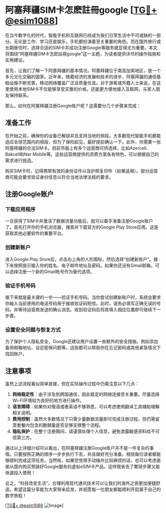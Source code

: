 # 阿塞拜疆SIM卡怎麽註冊google [[TG💪+ @esim1088](https://t.me/s/esim1088)]

在当今数字化的时代，智能手机和互联网已经成为我们日常生活中不可或缺的一部分。无论是工作、学习还是娱乐，手机都扮演着至关重要的角色。而在国外旅行或长期居住时，选择合适的SIM卡并成功注册Google等服务就显得尤为重要。本文将围绕“阿塞拜疆SIM卡怎麽註冊google”这一主题，为读者提供详尽的操作指南和实用建议。

首先，让我们了解一下阿塞拜疆的基本情况。阿塞拜疆位于南高加索地区，是一个多元文化交融的国家。近年来，随着经济的发展和技术的进步，阿塞拜疆的通信基础设施不断完善，移动网络覆盖广泛且质量优良。对于游客或外籍人士来说，在这里使用本地SIM卡不仅能够享受实惠的价格，还能更方便地接入互联网，与家人朋友保持联系。

那么，如何在阿塞拜疆注册Google账户呢？这需要分几个步骤来完成：

## 准备工作

在开始之前，确保你的设备已解锁并且支持当地的频段。大多数现代智能手机都能适应全球范围内的频段，但为了保险起见，最好提前确认一下。此外，你需要一张阿塞拜疆的合法SIM卡。目前市面上有多个运营商可供选择，比如Azercell、Bakcell和Nar Mobile等。这些运营商提供的资费方案各有特色，可以根据自己的需求进行挑选。

购买SIM卡时，记得携带有效的身份证件以及护照复印件（如果适用）。部分运营商可能会要求验证身份信息以符合当地法律法规的要求。

## 注册Google账户

### 下载应用程序

一旦获得了SIM卡并激活了数据流量功能后，就可以着手准备注册Google账户了。首先打开你的手机浏览器，搜索并下载官方的Google Play Store应用。这是获取其他必要软件的重要平台。

### 创建新账户

进入Google Play Store后，点击右上角的人形图标，然后选择“创建新账户”。接下来按照提示输入你的姓名、电子邮件地址及密码。如果你还没有Gmail邮箱，可以选择注册一个新的Gmail账号作为替代选项。

### 验证手机号码

接下来就是最关键的一步——验证手机号码。当你尝试创建新账户时，系统会要求你输入当前使用的电话号码用于接收验证码短信。此时，请务必填写正确无误的号码，并等待运营商发送的确认消息。收到验证码后将其填入相应位置即可继续下一步骤。

### 设置安全问题与恢复方式

为了保护个人隐私安全，Google还建议用户设置一些额外的安全措施。例如添加备用邮箱地址、设定密保问题等。这些都可以帮助你在忘记密码或其他紧急情况下找回账户。

## 注意事项

虽然上述流程看似简单直接，但在实际操作过程中仍需注意以下几点：

1. **网络稳定性**：由于涉及到跨国通信，因此稳定的网络连接至关重要。尽量选择Wi-Fi环境较为良好的地方进行操作。
2. **语言障碍**：如果你对俄语或者英语不够熟悉，可以考虑使用翻译工具辅助理解相关说明。
3. **费用控制**：虽然大多数情况下只需少量数据流量即可完成注册过程，但仍需留意套餐内包含的数据量是否足够支撑整个流程。
4. **隐私保护**：在整个注册期间，请谨慎处理个人信息，避免泄露敏感资料给不可信第三方。

通过以上详细介绍可以看出，在阿塞拜疆注册Google账户并不是一件复杂的事情。只要按照正确的顺序一步步执行下去，并且做好充分准备，相信每位读者都能够顺利完成这项任务。当然啦，如果您觉得手动操作比较麻烦的话，也可以考虑直接从国内购买预装好Google服务的虚拟eSIM卡产品，这样既省去了繁琐步骤又能快速投入使用！

总之，“科技改变生活”，合理利用现代通讯技术可以让我们的海外之旅更加便捷舒适。希望这篇分享能为大家带来启发，并祝愿每一位朋友都能顺利开启属于自己的数字旅程！

[[TG💪+ @esim1088](https://t.me/s/esim1088) ![Image](https://i.postimg.cc/4NQfJmqS/Snipaste-2025-05-13-00-14-12.png)]